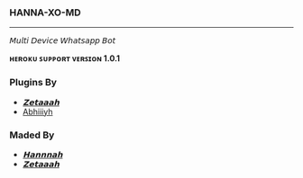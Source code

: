 ### HANNA-XO-MD
********************
𝘔𝘶𝘭𝘵𝘪 𝘋𝘦𝘷𝘪𝘤𝘦 𝘞𝘩𝘢𝘵𝘴𝘢𝘱𝘱 𝘉𝘰𝘵

**ʜᴇʀᴏᴋᴜ ꜱᴜᴩᴩᴏʀᴛ ᴠᴇʀꜱɪᴏɴ 1.0.1**


### Plugins By 
- [_𝗭𝗲𝘁𝗮𝗮𝗮𝗵_](https://github.com/kingbadan321)
- [Abhiiiyh](github.com/ABHIIY-BRO)

### Maded By
- [_𝗛𝗮𝗻𝗻𝗻𝗮𝗵_](https://github.com/hanna-owo)
- [_𝗭𝗲𝘁𝗮𝗮𝗮𝗵_](https://github.com/kingbadan321)

